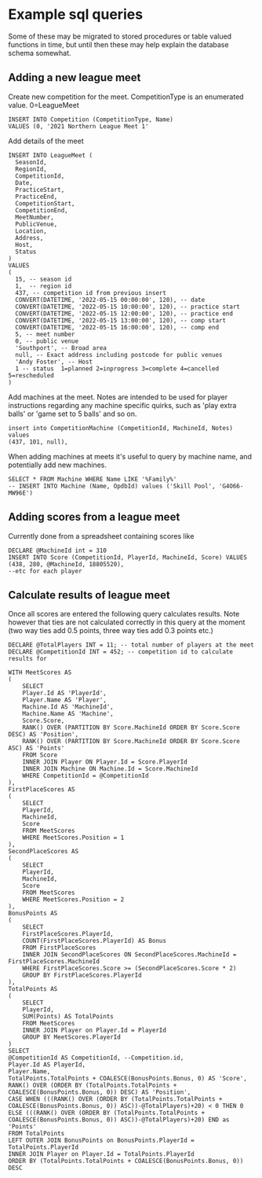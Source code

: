 # Example sql queries

Some of these may be migrated to stored procedures or table valued functions in time, but until then these may help explain the database schema somewhat.


## Adding a new league meet

Create new competition for the meet.  CompetitionType is an enumerated value. 0=LeagueMeet

```
INSERT INTO Competition (CompetitionType, Name)
VALUES (0, '2021 Northern League Meet 1'
```

Add details of the meet

```
INSERT INTO LeagueMeet (
  SeasonId, 
  RegionId, 
  CompetitionId, 
  Date,   
  PracticeStart, 
  PracticeEnd, 
  CompetitionStart, 
  CompetitionEnd, 
  MeetNumber, 
  PublicVenue, 
  Location, 
  Address,
  Host, 
  Status
)
VALUES
(
  15, -- season id
  1,  -- region id
  437, -- competition id from previous insert
  CONVERT(DATETIME, '2022-05-15 00:00:00', 120), -- date
  CONVERT(DATETIME, '2022-05-15 10:00:00', 120), -- practice start
  CONVERT(DATETIME, '2022-05-15 12:00:00', 120), -- practice end
  CONVERT(DATETIME, '2022-05-15 13:00:00', 120), -- comp start
  CONVERT(DATETIME, '2022-05-15 16:00:00', 120), -- comp end
  5, -- meet number
  0, -- public venue
  'Southport', -- Broad area
  null, -- Exact address including postcode for public venues
  'Andy Foster', -- Host
  1 -- status  1=planned 2=inprogress 3=complete 4=cancelled 5=rescheduled
) 
```

Add machines at the meet. Notes are intended to be used for player instructions regarding any machine specific quirks, such as 'play extra balls' or 'game set to 5 balls' and so on.

```
insert into CompetitionMachine (CompetitionId, MachineId, Notes) values
(437, 101, null),
```

When adding machines at meets it's useful to query by machine name, and potentially add new machines.

```
SELECT * FROM Machine WHERE Name LIKE '%Family%'
-- INSERT INTO Machine (Name, OpdbId) values ('Skill Pool', 'G4O66-MW96E')
```

## Adding scores from a league meet

Currently done from a spreadsheet containing scores like

```
DECLARE @MachineId int = 310
INSERT INTO Score (CompetitionId, PlayerId, MachineId, Score) VALUES 
(438, 280, @MachineId, 18805520), 
--etc for each player
```

## Calculate results of league meet

Once all scores are entered the following query calculates results. Note however that ties are not calculated correctly in this query at the moment (two way ties add 0.5 points, three way ties add 0.3 points etc.)

```
DECLARE @TotalPlayers INT = 11; -- total number of players at the meet
DECLARE @CompetitionId INT = 452; -- competition id to calculate results for

WITH MeetScores AS
(
	SELECT
	Player.Id AS 'PlayerId',
	Player.Name AS 'Player',
	Machine.Id AS 'MachineId',
	Machine.Name AS 'Machine',
	Score.Score,
	RANK() OVER (PARTITION BY Score.MachineId ORDER BY Score.Score DESC) AS 'Position',
	RANK() OVER (PARTITION BY Score.MachineId ORDER BY Score.Score ASC) AS 'Points'
	FROM Score
	INNER JOIN Player ON Player.Id = Score.PlayerId
	INNER JOIN Machine ON Machine.Id = Score.MachineId
	WHERE CompetitionId = @CompetitionId
),
FirstPlaceScores AS
(
	SELECT
	PlayerId,
	MachineId,
	Score
	FROM MeetScores
	WHERE MeetScores.Position = 1
),
SecondPlaceScores AS
(
	SELECT
	PlayerId,
	MachineId,
	Score
	FROM MeetScores
	WHERE MeetScores.Position = 2
),
BonusPoints AS
(
	SELECT
	FirstPlaceScores.PlayerId,
	COUNT(FirstPlaceScores.PlayerId) AS Bonus
	FROM FirstPlaceScores
	INNER JOIN SecondPlaceScores ON SecondPlaceScores.MachineId = FirstPlaceScores.MachineId
	WHERE FirstPlaceScores.Score >= (SecondPlaceScores.Score * 2)
	GROUP BY FirstPlaceScores.PlayerId
),
TotalPoints AS
(
	SELECT
	PlayerId,
	SUM(Points) AS TotalPoints
	FROM MeetScores
	INNER JOIN Player on Player.Id = PlayerId
	GROUP BY MeetScores.PlayerId
)
SELECT
@CompetitionId AS CompetitionId, --Competition.id,
Player.Id AS PlayerId,
Player.Name,
TotalPoints.TotalPoints + COALESCE(BonusPoints.Bonus, 0) AS 'Score',
RANK() OVER (ORDER BY (TotalPoints.TotalPoints + COALESCE(BonusPoints.Bonus, 0)) DESC) AS 'Position',
CASE WHEN (((RANK() OVER (ORDER BY (TotalPoints.TotalPoints + COALESCE(BonusPoints.Bonus, 0)) ASC))-@TotalPlayers)+20) < 0 THEN 0 ELSE (((RANK() OVER (ORDER BY (TotalPoints.TotalPoints + COALESCE(BonusPoints.Bonus, 0)) ASC))-@TotalPlayers)+20) END as 'Points'
FROM TotalPoints
LEFT OUTER JOIN BonusPoints on BonusPoints.PlayerId = TotalPoints.PlayerId
INNER JOIN Player on Player.Id = TotalPoints.PlayerId
ORDER BY (TotalPoints.TotalPoints + COALESCE(BonusPoints.Bonus, 0)) DESC
```